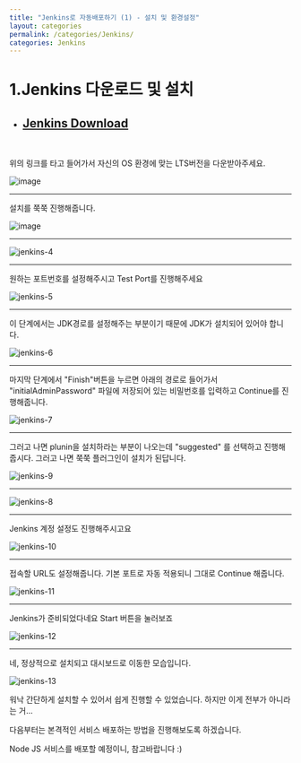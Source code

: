 ```yaml
---
title: "Jenkins로 자동배포하기 (1) - 설치 및 환경설정"
layout: categories
permalink: /categories/Jenkins/
categories: Jenkins
---
```


# 1.Jenkins 다운로드 및 설치
- ## [Jenkins Download](https://www.jenkins.io/download/ "Jenkins Download")
<br/>


위의 링크를 타고 들어가서 자신의 OS 환경에 맞는 LTS버전을 다운받아주세요.

![image](https://user-images.githubusercontent.com/42923027/104115617-6d3cee00-5354-11eb-885c-03d60bfd15ce.png)


---

 설치를 쭉쭉 진행해줍니다.


![image](https://user-images.githubusercontent.com/42923027/104115643-b2f9b680-5354-11eb-8e68-c926c20a27e8.png)


---

![jenkins-4](https://user-images.githubusercontent.com/42923027/104115880-6d8ab880-5357-11eb-88b7-5322cc5137cb.png)


---

원하는 포트번호를 설정해주시고 Test Port를 진행해주세요


![jenkins-5](https://user-images.githubusercontent.com/42923027/104115884-7da29800-5357-11eb-84aa-94e42046ffcc.png)


---

이 단계에서는 JDK경로를 설정해주는 부분이기 때문에 JDK가 설치되어 있어야 합니다. 

![jenkins-6](https://user-images.githubusercontent.com/42923027/104115903-927f2b80-5357-11eb-8d2f-0aaea630537a.png)


---

마지막 단계에서 "Finish"버튼을 누르면 아래의 경로로 들어가서 
"initialAdminPassword" 파일에 저장되어 있는 비밀번호를 입력하고 Continue를 진행해줍니다.



![jenkins-7](https://user-images.githubusercontent.com/42923027/104115948-dffb9880-5357-11eb-80bc-3810fe5500b4.png)


---

그러고 나면 plunin을 설치하라는 부분이 나오는데 "suggested" 를 선택하고 진행해줍시다. 그러고 나면 쭉쭉 플러그인이 설치가 된답니다.

![jenkins-9](https://user-images.githubusercontent.com/42923027/104116027-657f4880-5358-11eb-9a17-6185984ff43b.png)



---

![jenkins-8](https://user-images.githubusercontent.com/42923027/104116012-4680b680-5358-11eb-98e6-674b9f375719.png)


---

Jenkins 계정 설정도 진행해주시고요

![jenkins-10](https://user-images.githubusercontent.com/42923027/104116053-8cd61580-5358-11eb-81da-c6af9ff63b9e.png)


---

접속할 URL도 설정해줍니다. 기본 포트로 자동 적용되니 그대로 Continue 해줍니다.


![jenkins-11](https://user-images.githubusercontent.com/42923027/104116069-b42ce280-5358-11eb-926b-2e0bc51931c5.png)



---

Jenkins가 준비되었다네요 Start 버튼을 눌러보죠


![jenkins-12](https://user-images.githubusercontent.com/42923027/104116088-ceff5700-5358-11eb-8cf9-c626ecb8e3c0.png)


---
네, 정상적으로 설치되고 대시보드로 이동한 모습입니다.


![jenkins-13](https://user-images.githubusercontent.com/42923027/104116098-ea6a6200-5358-11eb-97cd-80a61253bb5d.png)



워낙 간단하게 설치할 수 있어서 쉽게 진행할 수 있었습니다.
하지만 이게 전부가 아니라는 거...

다음부터는 본격적인 서비스 배포하는 방법을 진행해보도록 하겠습니다.

Node JS 서비스를 배포할 예정이니, 참고바랍니다 :) 

